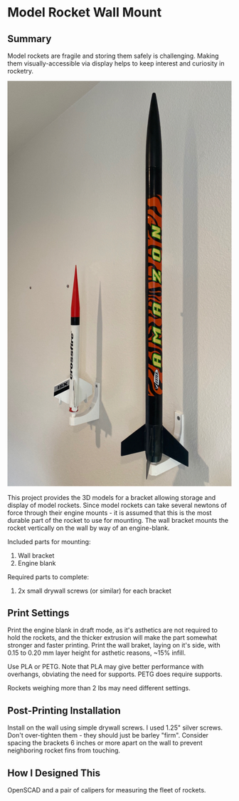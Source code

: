 # Model Rocket Wall Mount

## Summary

Model rockets are fragile and storing them safely is challenging.
Making them visually-accessible via display helps to keep interest and curiosity in rocketry.

![example mounting](wall-mounted-rockets.jpg "Wall mounted rockets")

This project provides the 3D models for a bracket allowing storage and display of model rockets.
Since model rockets can take several newtons of force through their engine mounts - it is assumed that this is the most durable part of the rocket to use for mounting.
The wall bracket mounts the rocket vertically on the wall by way of an engine-blank.

Included parts for mounting:
1. Wall bracket
1. Engine blank

Required parts to complete:
1. 2x small drywall screws (or similar) for each bracket

## Print Settings

Print the engine blank in draft mode, as it's asthetics are not required to hold the rockets, and the thicker extrusion will make the part somewhat stronger and faster printing.
Print the wall braket, laying on it's side, with 0.15 to 0.20 mm layer height for asthetic reasons, ~15% infill.

Use PLA or PETG. Note that PLA may give better performance with overhangs, obviating the need for supports. PETG does require supports.

Rockets weighing more than 2 lbs may need different settings.

## Post-Printing Installation

Install on the wall using simple drywall screws. I used 1.25" silver screws. Don't over-tighten them - they should just be barley "firm".
Consider spacing the brackets 6 inches or more apart on the wall to prevent neighboring rocket fins from touching.

## How I Designed This

OpenSCAD and a pair of calipers for measuring the fleet of rockets.
